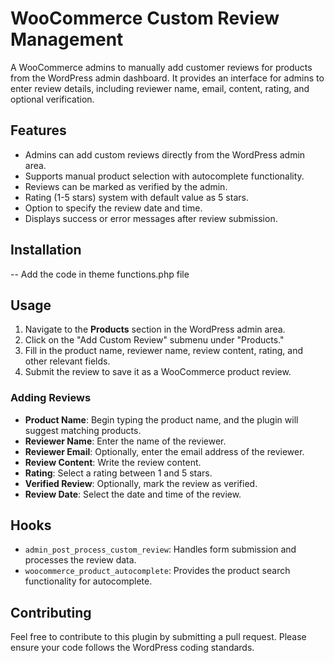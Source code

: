 # WooCommerce Custom Review Management

A WooCommerce admins to manually add customer reviews for products from the WordPress admin dashboard. It provides an interface for admins to enter review details, including reviewer name, email, content, rating, and optional verification.

## Features

- Admins can add custom reviews directly from the WordPress admin area.
- Supports manual product selection with autocomplete functionality.
- Reviews can be marked as verified by the admin.
- Rating (1-5 stars) system with default value as 5 stars.
- Option to specify the review date and time.
- Displays success or error messages after review submission.

## Installation
 -- Add the code in theme functions.php file

## Usage

1. Navigate to the **Products** section in the WordPress admin area.
2. Click on the "Add Custom Review" submenu under "Products."
3. Fill in the product name, reviewer name, review content, rating, and other relevant fields.
4. Submit the review to save it as a WooCommerce product review.

### Adding Reviews

- **Product Name**: Begin typing the product name, and the plugin will suggest matching products.
- **Reviewer Name**: Enter the name of the reviewer.
- **Reviewer Email**: Optionally, enter the email address of the reviewer.
- **Review Content**: Write the review content.
- **Rating**: Select a rating between 1 and 5 stars.
- **Verified Review**: Optionally, mark the review as verified.
- **Review Date**: Select the date and time of the review.

## Hooks

- `admin_post_process_custom_review`: Handles form submission and processes the review data.
- `woocommerce_product_autocomplete`: Provides the product search functionality for autocomplete.

## Contributing

Feel free to contribute to this plugin by submitting a pull request. Please ensure your code follows the WordPress coding standards.
